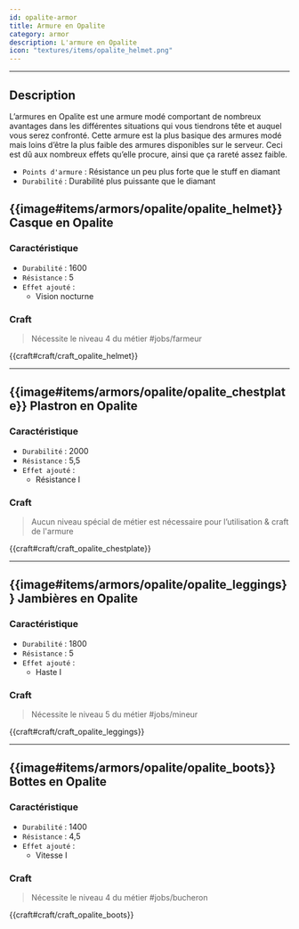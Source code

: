 ```yaml
---
id: opalite-armor
title: Armure en Opalite
category: armor
description: L'armure en Opalite 
icon: "textures/items/opalite_helmet.png"
---
```

___

## Description 

L’armures en Opalite est une armure modé comportant de nombreux avantages dans les différentes situations qui vous tiendrons tête et auquel vous serez confronté. 
Cette armure est la plus basique des armures modé mais loins d’être la plus faible des armures disponibles sur le serveur. 
Ceci est dû aux nombreux effets qu’elle procure, ainsi que ça rareté assez faible.

- ``Points d'armure`` : Résistance un peu plus forte que le stuff en diamant
- ``Durabilité`` : Durabilité plus puissante que le diamant

## {{image#items/armors/opalite/opalite_helmet}} Casque en Opalite

### Caractéristique

- ``Durabilité`` : 1600
- ``Résistance`` : 5
- ``Effet ajouté`` : 
    * Vision nocturne

### Craft 

> Nécessite le niveau 4 du métier #jobs/farmeur

{{craft#craft/craft_opalite_helmet}} 

---

## {{image#items/armors/opalite/opalite_chestplate}} Plastron en Opalite

### Caractéristique

- ``Durabilité`` : 2000
- ``Résistance`` : 5,5
- ``Effet ajouté`` : 
    * Résistance I

### Craft 

> Aucun niveau spécial de métier est nécessaire pour l’utilisation & craft de l'armure

{{craft#craft/craft_opalite_chestplate}} 

---

## {{image#items/armors/opalite/opalite_leggings}} Jambières en Opalite

### Caractéristique

- ``Durabilité`` : 1800
- ``Résistance`` : 5
- ``Effet ajouté`` : 
    * Haste I

### Craft 

> Nécessite le niveau 5 du métier #jobs/mineur

{{craft#craft/craft_opalite_leggings}} 

---

## {{image#items/armors/opalite/opalite_boots}} Bottes en Opalite

### Caractéristique

- ``Durabilité`` : 1400
- ``Résistance`` : 4,5
- ``Effet ajouté`` : 
    * Vitesse I

### Craft 

> Nécessite le niveau 4 du métier #jobs/bucheron

{{craft#craft/craft_opalite_boots}} 
